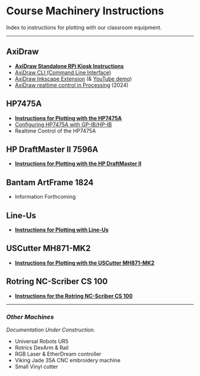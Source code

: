 # Course Machinery Instructions

Index to instructions for plotting with our classroom equipment. 

---

## AxiDraw

* [**AxiDraw Standalone RPi Kiosk Instructions**](../rpi_standalone/README.md)
* [AxiDraw CLI (Command Line Interface)](https://axidraw.com/doc/cli_api/#introduction)
* [AxiDraw Inkscape Extension](https://wiki.evilmadscientist.com/Axidraw_Software_Installation) (& [YouTube demo](https://www.youtube.com/watch?v=r5mhw8-nrg0))
* [AxiDraw realtime control in Processing](axidraw/realtime_processing/simple_mouse_axidraw_2024) (2024)

## HP7475A

* [**Instructions for Plotting with the HP7475A**](hp7475a/README.md)
* [Configuring HP7475A with GP-IB/HP-IB](hp7475a/manuals/GPIB/README.md)
* Realtime Control of the HP7475A

## HP DraftMaster II 7596A

* [**Instructions for Plotting with the HP DraftMaster II**](hp_draftmaster/README.md)

## Bantam ArtFrame 1824

* Information Forthcoming

## Line-Us

* [**Instructions for Plotting with Line-Us**](line-us/README.md)

## USCutter MH871-MK2

* [**Instructions for Plotting with the USCutter MH871-MK2**](uscutter-mh871-mk2/README.md)

## Rotring NC-Scriber CS 100

* [**Instructions for the Rotring NC-Scriber CS 100**](rotring-nc-scriber-cs100/README.md)


---

### *Other Machines*

*Documentation Under Construction.*

* Universal Robots UR5
* Rotrics DexArm & Rail
* RGB Laser & EtherDream controller
* Viking Jade 35A CNC embroidery machine
* Small Vinyl cutter
